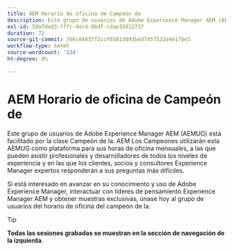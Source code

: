 ```yaml
---
title: AEM Horario de oficina de Campeón de
description: Este grupo de usuarios de Adobe Experience Manager AEM (AEMUG) se ve facilitado por la clase de campeones de la temporada 2022-2023 de la categoría de campeones de la categoría de. Los Campeones utilizarán esta AEMUG como plataforma para sus horarios de oficina mensuales
exl-id: 59afdad3-fffc-4ec4-9bdf-cdae32422737
duration: 72
source-git-commit: 766c04837f2ccf65813d93bed7d57522a4e17be3
workflow-type: tm+mt
source-wordcount: '134'
ht-degree: 0%

---
```


# AEM Horario de oficina de Campeón de

Este grupo de usuarios de Adobe Experience Manager AEM (AEMUG) está facilitado por la clase Campeón de la. AEM Los Campeones utilizarán esta AEMUG como plataforma para sus horas de oficina mensuales, a las que pueden asistir profesionales y desarrolladores de todos los niveles de experiencia y en las que los clientes, socios y consultores Experience Manager expertos responderán a sus preguntas más difíciles.

Si está interesado en avanzar en su conocimiento y uso de Adobe Experience Manager, interactuar con líderes de pensamiento Experience Manager AEM y obtener muestras exclusivas, únase hoy al grupo de usuarios del horario de oficina del campeón de la.

>[!TIP]
>
>**Todas las sesiones grabadas se muestran en la sección de navegación de la izquierda**.
